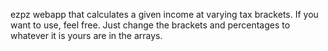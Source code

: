 ezpz webapp that calculates a given income at varying tax brackets.
If you want to use, feel free.  Just change the brackets and percentages to whatever it is yours are in the arrays.
